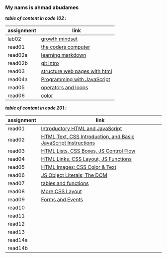 ### My nams is ahmad abudames

***table of content in code 102 :***

| assignment | link |
| --- | ----------- |
| lab02 | [growth mindset](code102/lab02.md) |
| read01 | [the coders computer](code102/read01.md) |
| read02a | [learning markdown](code102/read02a.md) |
| read02b |[ git intro ](code102/read02b.md)|
| read03 | [structure web pages with html](code102/read03.md) |
| read04a | [Programming with JavaScript](code102/read04a.md) |
| read05 | [operators and loops](code102/read05.md) |
| read06 | [color](code102/read06.md) |



***table of contant in code 201 :***

| assignment | link |
| --- | ----------- |
| read01| [Introductory HTML and JavaScript](code201/read01.md) |
| read02 | [HTML Text, CSS Introduction, and Basic JavaScript Instructions](code201/read02.md) |
| read03| [HTML Lists, CSS Boxes, JS Control Flow](code201/read03.md) |
| read04 | [HTML Links, CSS Layout, JS Functions](code201/read04.md) |
| read05| [HTML Images; CSS Color & Text](code201/read05.md) |
| read06 | [JS Object Literals; The DOM](code201/read06.md) |
| read07| [tables and functions ](code201/read07.md) |
| read08 | [More CSS Layout](code201/read08.md) |
| read09| [Forms and Events](code201/read09.md) |
| read10| [](code201/read10.md) |
| read11| [](code201/read11.md) |
| read12 | [](code201/read12.md) |
| read13| [](code201/read13.md) |
| read14a | [](code201/read14a.md) |
| read14b| [](code201/read14b.md) |






